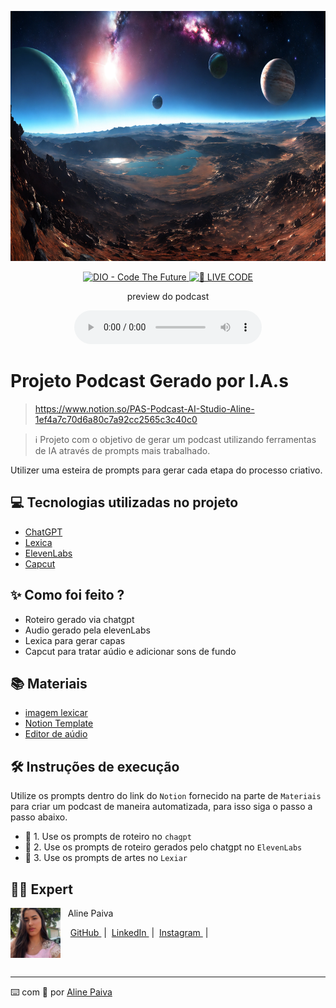 <p align="center">
<img {
    src="./assets/123.webp"
    width="800" length="200" height="400"
}
/>
</p>

<p align="center">
<a href="https://dio.me/">
    <img
        src="https://img.shields.io/badge/DIO-Code_The_Future-28DA77?logo=youtube"
        alt="DIO - Code The Future">
</a>
<a href="https://dio.me/">
<img
    src="https://img.shields.io/badge/🔴_LIVE_CODE-FF5E72"
    alt="🔴 LIVE CODE">
    
</a>
</p>

<p align="center">
    preview do podcast
</p>

<div align="center">
    <audio src="output/0510.MP3" controls title="Podcast"></audio>
</div>

# Projeto Podcast Gerado por I.A.s

>https://www.notion.so/PAS-Podcast-AI-Studio-Aline-1ef4a7c70d6a80c7a92cc2565c3c40c0

 > ℹ️ Projeto com o objetivo de gerar um podcast utilizando ferramentas de IA através de prompts mais trabalhado.

Utilizer uma esteira de prompts para gerar cada etapa do processo criativo.

## 💻 Tecnologias utilizadas no projeto

- [ChatGPT](https://chat.openai.com/)
- [Lexica](https://lexica.art/?q=character+Gal%C3%A1xias)
- [ElevenLabs](https://beta.elevenlabs.io/)
- [Capcut](https://www.capcut.com/pt-br/)

## ✨ Como foi feito ?

- Roteiro gerado via chatgpt
- Audio gerado pela elevenLabs
- Lexica para gerar capas
- Capcut para tratar aúdio e adicionar sons de fundo

## 📚 Materiais

- [imagem lexicar]( )
- [Notion Template](https://helpful-jump-17b.notion.site/PAS-Podcast-AI-Studio-210489e15d7a4a73b743bb159e45d06f?pvs=4)
- [Editor de aúdio](https://www.capcut.com/editor?from_page=landing_page&__action_from=picture_V%C3%ADdeos%20profissionais%20em%20minutos,%20n%C3%A3o%20em%20horas.)


## 🛠️ Instruções de execução

Utilize os prompts dentro do link do `Notion` fornecido na parte de `Materiais` para criar um podcast de maneira automatizada, para isso siga o passo a passo abaixo.

- 🤖 1. Use os prompts de roteiro no `chagpt`
- 🤖 2. Use os prompts de roteiro gerados pelo chatgpt no  `ElevenLabs`
- 🤖 3. Use os prompts de artes no `Lexiar`

## 👨‍💻 Expert

<p>
    <img 
      align=left 
      margin=10 
      width=80 
      src="./assets/unnamed.jpg"
    />
    <p> &nbsp&nbsp&nbspAline Paiva<p>
    &nbsp&nbsp&nbsp
    <a 
        href="https://github.com/AlinePaiva150">
        GitHub
    </a>
    &nbsp;|&nbsp;
    <a 
        href="https://www.linkedin.com/in/aline-paiva-b6a787143">
        LinkedIn
    </a>
    &nbsp;|&nbsp;
    <a 
        href="https://www.instagram.com/Aline.arievilo.exe/">
        Instagram
    </a>
    &nbsp;|&nbsp;</p>
</p>
<br/><br/>
<p>

---

⌨️ com 💜 por [Aline Paiva](https://github.com/AlinePaiva150)